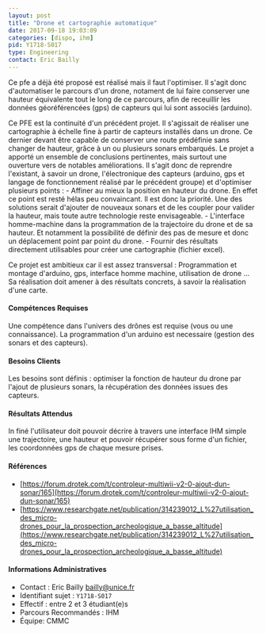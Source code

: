 ```yaml
---
layout: post
title: "Drone et cartographie automatique"
date: 2017-09-18 19:03:09
categories: [dispo, ihm]
pid: Y1718-S017
type: Engineering
contact: Eric Bailly
---
```

       
Ce pfe a déjà été proposé est réalisé mais il faut l'optimiser. Il s'agit donc d'automatiser le parcours d'un drone, notament de lui faire conserver une hauteur équivalente tout le long de ce parcours, afin de receuillir les données géoréférencées (gps) de capteurs qui lui sont associés (arduino).

Ce PFE est la continuité d'un précédent projet. Il s'agissait de réaliser une cartographie à échelle fine à partir de capteurs installés dans un drone. Ce dernier devant être capable de conserver une route prédéfinie sans changer de hauteur, grâce à un ou plusieurs sonars embarqués.
Le projet a apporté un ensemble de conclusions pertinentes, mais surtout une ouverture vers de notables améliorations.
Il s'agit donc de reprendre l'existant, à savoir un drone, l'électronique des capteurs (arduino, gps et langage de fonctionnement réalisé par le précédent groupe) et d'optimiser plusieurs points :
	- Affiner au mieux la position en hauteur du drone. En effet ce point est resté hélas peu convaincant. Il est donc la priorité. Une des solutions serait d'ajouter de nouveaux sonars et de les coupler pour valider la hauteur, mais toute autre technologie reste envisageable.
	- L'interface homme-machine dans la programmation de la trajectoire du drone et de sa hauteur. Et notamment la possibilité de définir des pas de mesure et donc un déplacement point par point du drone. 
	- Fournir des résultats directement utilisables pour créer une cartographie (fichier excel).

Ce projet est ambitieux car il est assez transversal : Programmation et montage d'arduino, gps, interface homme machine, utilisation de drone ... Sa réalisation doit amener à des résultats concrets, à savoir la réalisation d'une carte.


#### Compétences Requises
Une compétence dans l'univers des drônes est requise (vous ou une connaissance). La programmation d'un arduino est necessaire (gestion des sonars et des capteurs).



     

#### Besoins Clients
Les besoins sont définis : optimiser la fonction de hauteur du drone par l'ajout de plusieurs sonars, la récupération des données issues des capteurs.

#### Résultats Attendus
In finé l'utilisateur doit pouvoir décrire à travers une interface IHM simple une trajectoire, une hauteur et pouvoir récupérer sous forme d'un fichier, les coordonnées gps de chaque mesure prises.

#### Références

  * [https://forum.drotek.com/t/controleur-multiwii-v2-0-ajout-dun-sonar/165](https://forum.drotek.com/t/controleur-multiwii-v2-0-ajout-dun-sonar/165)
  * [https://www.researchgate.net/publication/314239012_L%27utilisation_des_micro-drones_pour_la_prospection_archeologique_a_basse_altitude](https://www.researchgate.net/publication/314239012_L%27utilisation_des_micro-drones_pour_la_prospection_archeologique_a_basse_altitude)

#### Informations Administratives
  * Contact : Eric Bailly <bailly@unice.fr>
  * Identifiant sujet : `Y1718-S017`
  * Effectif : entre 2 et 3 étudiant(e)s
  * Parcours Recommandés : IHM
  * Équipe: CMMC

     